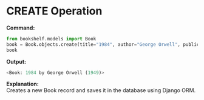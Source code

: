 # CREATE Operation

**Command:**
```python
from bookshelf.models import Book
book = Book.objects.create(title="1984", author="George Orwell", publication_year=1949)
book
```

**Output:**
```python
<Book: 1984 by George Orwell (1949)>
```

**Explanation:**  
Creates a new Book record and saves it in the database using Django ORM.

